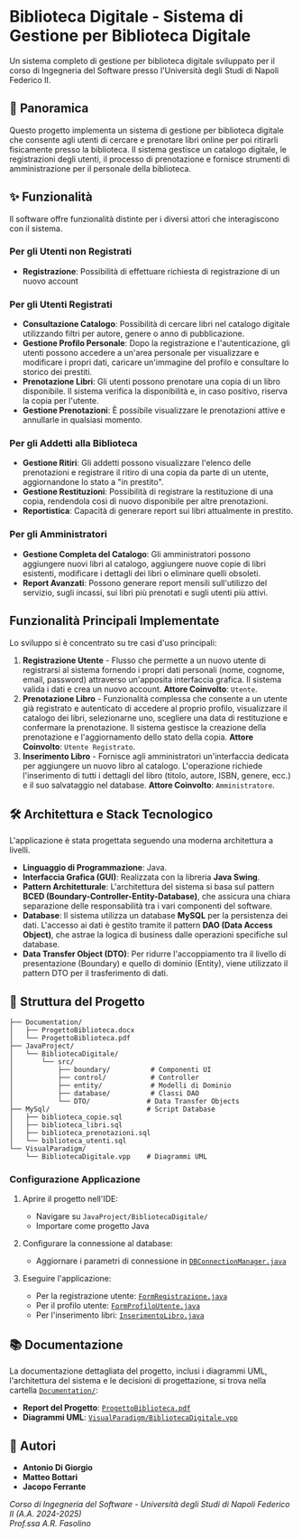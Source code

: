 # Biblioteca Digitale - Sistema di Gestione per Biblioteca Digitale

Un sistema completo di gestione per biblioteca digitale sviluppato per il corso di Ingegneria del Software presso l'Università degli Studi di Napoli Federico II.

## 📖 Panoramica

Questo progetto implementa un sistema di gestione per biblioteca digitale che consente agli utenti di cercare e prenotare libri online per poi ritirarli fisicamente presso la biblioteca. Il sistema gestisce un catalogo digitale, le registrazioni degli utenti, il processo di prenotazione e fornisce strumenti di amministrazione per il personale della biblioteca.

## ✨ Funzionalità

Il software offre funzionalità distinte per i diversi attori che interagiscono con il sistema.

### Per gli Utenti non Registrati
- **Registrazione**: Possibilità di effettuare richiesta di registrazione di un nuovo account

### Per gli Utenti Registrati
- **Consultazione Catalogo**: Possibilità di cercare libri nel catalogo digitale utilizzando filtri per autore, genere o anno di pubblicazione.
- **Gestione Profilo Personale**: Dopo la registrazione e l'autenticazione, gli utenti possono accedere a un'area personale per visualizzare e modificare i propri dati, caricare un'immagine del profilo e consultare lo storico dei prestiti.
- **Prenotazione Libri**: Gli utenti possono prenotare una copia di un libro disponibile. Il sistema verifica la disponibilità e, in caso positivo, riserva la copia per l'utente.
- **Gestione Prenotazioni**: È possibile visualizzare le prenotazioni attive e annullarle in qualsiasi momento.

### Per gli Addetti alla Biblioteca
- **Gestione Ritiri**: Gli addetti possono visualizzare l'elenco delle prenotazioni e registrare il ritiro di una copia da parte di un utente, aggiornandone lo stato a "in prestito".
- **Gestione Restituzioni**: Possibilità di registrare la restituzione di una copia, rendendola così di nuovo disponibile per altre prenotazioni.
- **Reportistica**: Capacità di generare report sui libri attualmente in prestito.

### Per gli Amministratori
- **Gestione Completa del Catalogo**: Gli amministratori possono aggiungere nuovi libri al catalogo, aggiungere nuove copie di libri esistenti, modificare i dettagli dei libri o eliminare quelli obsoleti.
- **Report Avanzati**: Possono generare report mensili sull'utilizzo del servizio, sugli incassi, sui libri più prenotati e sugli utenti più attivi.

## Funzionalità Principali Implementate

Lo sviluppo si è concentrato su tre casi d'uso principali:

1. **Registrazione Utente** - Flusso che permette a un nuovo utente di registrarsi al sistema fornendo i propri dati personali (nome, cognome, email, password) attraverso un'apposita interfaccia grafica. Il sistema valida i dati e crea un nuovo account.
    **Attore Coinvolto**: `Utente`.
2. **Prenotazione Libro** - Funzionalità complessa che consente a un utente già registrato e autenticato di accedere al proprio profilo, visualizzare il catalogo dei libri, selezionarne uno, scegliere una data di restituzione e confermare la prenotazione. Il sistema gestisce la creazione della prenotazione e l'aggiornamento dello stato della copia.
    **Attore Coinvolto**: `Utente Registrato`.
3. **Inserimento Libro** - Fornisce agli amministratori un'interfaccia dedicata per aggiungere un nuovo libro al catalogo. L'operazione richiede l'inserimento di tutti i dettagli del libro (titolo, autore, ISBN, genere, ecc.) e il suo salvataggio nel database.
    **Attore Coinvolto**: `Amministratore`.

## 🛠️ Architettura e Stack Tecnologico

L'applicazione è stata progettata seguendo una moderna architettura a livelli.

- **Linguaggio di Programmazione**: Java.
- **Interfaccia Grafica (GUI)**: Realizzata con la libreria **Java Swing**.
- **Pattern Architetturale**: L'architettura del sistema si basa sul pattern **BCED (Boundary-Controller-Entity-Database)**, che assicura una chiara separazione delle responsabilità tra i vari componenti del software.
- **Database**: Il sistema utilizza un database **MySQL** per la persistenza dei dati. L'accesso ai dati è gestito tramite il pattern **DAO (Data Access Object)**, che astrae la logica di business dalle operazioni specifiche sul database.
- **Data Transfer Object (DTO)**: Per ridurre l'accoppiamento tra il livello di presentazione (Boundary) e quello di dominio (Entity), viene utilizzato il pattern DTO per il trasferimento di dati.

## 📁 Struttura del Progetto

```
├── Documentation/
│   ├── ProgettoBiblioteca.docx
│   └── ProgettoBiblioteca.pdf
├── JavaProject/
│   └── BibliotecaDigitale/
│       └── src/
│           ├── boundary/          # Componenti UI
│           ├── control/           # Controller
│           ├── entity/            # Modelli di Dominio
│           ├── database/          # Classi DAO
│           └── DTO/              # Data Transfer Objects
├── MySql/                        # Script Database
│   ├── biblioteca_copie.sql
│   ├── biblioteca_libri.sql
│   ├── biblioteca_prenotazioni.sql
│   └── biblioteca_utenti.sql
└── VisualParadigm/
    └── BibliotecaDigitale.vpp    # Diagrammi UML
```

### Configurazione Applicazione

1. Aprire il progetto nell'IDE:
   - Navigare su `JavaProject/BibliotecaDigitale/`
   - Importare come progetto Java

2. Configurare la connessione al database:
   - Aggiornare i parametri di connessione in [`DBConnectionManager.java`](JavaProject/BibliotecaDigitale/src/database/DBConnectionManager.java)

3. Eseguire l'applicazione:
   - Per la registrazione utente: [`FormRegistrazione.java`](JavaProject/BibliotecaDigitale/src/boundary/FormRegistrazione.java)
   - Per il profilo utente: [`FormProfiloUtente.java`](JavaProject/BibliotecaDigitale/src/boundary/FormProfiloUtente.java)
   - Per l'inserimento libri: [`InserimentoLibro.java`](JavaProject/BibliotecaDigitale/src/boundary/InserimentoLibro.java)

## 📚 Documentazione

La documentazione dettagliata del progetto, inclusi i diagrammi UML, l'architettura del sistema e le decisioni di progettazione, si trova nella cartella [`Documentation/`](Documentation/):

- **Report del Progetto**: [`ProgettoBiblioteca.pdf`](Documentation/ProgettoBiblioteca.pdf)
- **Diagrammi UML**: [`VisualParadigm/BibliotecaDigitale.vpp`](VisualParadigm/BibliotecaDigitale.vpp)

## 👥 Autori

- **Antonio Di Giorgio**
- **Matteo Bottari**  
- **Jacopo Ferrante**

*Corso di Ingegneria del Software - Università degli Studi di Napoli Federico II (A.A. 2024-2025)*  
*Prof.ssa A.R. Fasolino*
